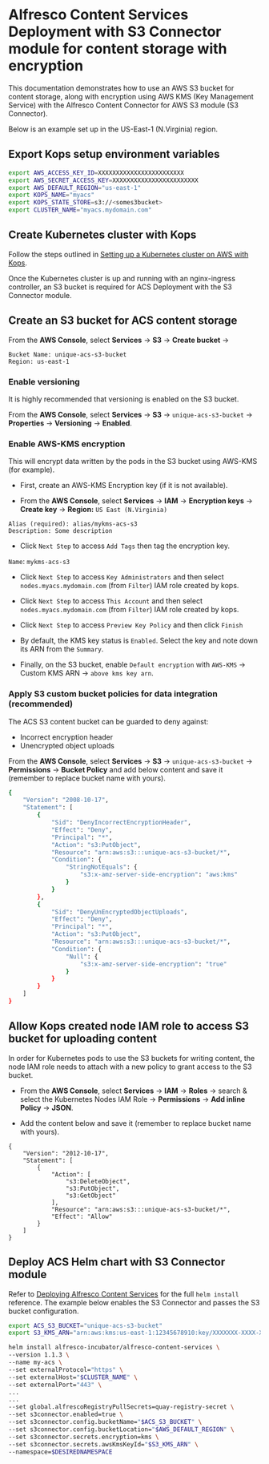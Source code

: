 # Alfresco Content Services Deployment with S3 Connector module for content storage with encryption

This documentation demonstrates how to use an AWS S3 bucket for content storage, along with encryption using AWS KMS (Key Management Service) with the Alfresco Content Connector for AWS S3 module (S3 Connector).

Below is an example set up in the US-East-1 (N.Virginia) region.

## Export Kops setup environment variables

```bash
export AWS_ACCESS_KEY_ID=XXXXXXXXXXXXXXXXXXXXXXXX
export AWS_SECRET_ACCESS_KEY=XXXXXXXXXXXXXXXXXXXXXXXX
export AWS_DEFAULT_REGION="us-east-1"
export KOPS_NAME="myacs"
export KOPS_STATE_STORE=s3://<somes3bucket>
export CLUSTER_NAME="myacs.mydomain.com"
```

## Create Kubernetes cluster with Kops

Follow the steps outlined in [Setting up a Kubernetes cluster on AWS with Kops](../helm-deployment-aws_kops.md#setting-up-kubernetes-cluster-on-aws-with-kops).

Once the Kubernetes cluster is up and running with an nginx-ingress controller, an S3 bucket is required for ACS Deployment with the S3 Connector module.

## Create an S3 bucket for ACS content storage

From the **AWS Console**, select **Services** -> **S3** -> **Create bucket** ->
```
Bucket Name: unique-acs-s3-bucket
Region: us-east-1
```

### Enable versioning

It is highly recommended that versioning is enabled on the S3 bucket.

From the **AWS Console**, select **Services** -> **S3** -> `unique-acs-s3-bucket` -> **Properties** -> **Versioning** -> **Enabled**.

### Enable AWS-KMS encryption

This will encrypt data written by the pods in the S3 bucket using AWS-KMS (for example).

* First, create an AWS-KMS Encryption key (if it is not available).

* From the **AWS Console**, select **Services** -> **IAM** -> **Encryption keys** -> **Create key** -> **Region:** `US East (N.Virginia)`
```
Alias (required): alias/mykms-acs-s3
Description: Some description
```

* Click `Next Step` to access `Add Tags` then tag the encryption key.

`Name`: `mykms-acs-s3`

* Click `Next Step` to access `Key Administrators` and then select `nodes.myacs.mydomain.com` (from `Filter`) IAM role created by kops.  

* Click `Next Step` to access `This Account` and then select `nodes.myacs.mydomain.com` (from `Filter`) IAM role created by kops.

* Click `Next Step` to access `Preview Key Policy` and then click `Finish`

* By default, the KMS key status is `Enabled`. Select the key and note down its ARN from the `Summary`.

* Finally, on the S3 bucket, enable `Default encryption` with `AWS-KMS` -> Custom KMS ARN -> `above kms key arn`.


### Apply S3 custom bucket policies for data integration (recommended)

The ACS S3 content bucket can be guarded to deny against:
- Incorrect encryption header
- Unencrypted object uploads

From the **AWS Console**, select **Services** -> **S3** -> `unique-acs-s3-bucket` -> **Permissions** -> **Bucket Policy** and add below content and save it (remember to replace bucket name with yours).

```bash
{
    "Version": "2008-10-17",
    "Statement": [
        {
            "Sid": "DenyIncorrectEncryptionHeader",
            "Effect": "Deny",
            "Principal": "*",
            "Action": "s3:PutObject",
            "Resource": "arn:aws:s3:::unique-acs-s3-bucket/*",
            "Condition": {
                "StringNotEquals": {
                    "s3:x-amz-server-side-encryption": "aws:kms"
                }
            }
        },
        {
            "Sid": "DenyUnEncryptedObjectUploads",
            "Effect": "Deny",
            "Principal": "*",
            "Action": "s3:PutObject",
            "Resource": "arn:aws:s3:::unique-acs-s3-bucket/*",
            "Condition": {
                "Null": {
                    "s3:x-amz-server-side-encryption": "true"
                }
            }
        }
    ]
}
```

## Allow Kops created node IAM role to access S3 bucket for uploading content

In order for Kubernetes pods to use the S3 buckets for writing content, the node IAM role needs to attach with a new policy to grant access to the S3 bucket.

* From the **AWS Console**, select **Services** -> **IAM** -> **Roles** -> search & select the Kubernetes Nodes IAM Role -> **Permissions** -> **Add inline Policy** -> **JSON**.

* Add the content below and save it (remember to replace bucket name with yours).

```
{
    "Version": "2012-10-17",
    "Statement": [
        {
            "Action": [
                "s3:DeleteObject",
                "s3:PutObject",
                "s3:GetObject"
            ],
            "Resource": "arn:aws:s3:::unique-acs-s3-bucket/*",
            "Effect": "Allow"
        }
    ]
}
```

## Deploy ACS Helm chart with S3 Connector module

Refer to [Deploying Alfresco Content Services](../helm-deployment-aws_kops.md#deploying-alfresco-content-services) for  the full `helm install` reference.  The example below enables the S3 Connector and passes the S3 bucket configuration.

```bash
export ACS_S3_BUCKET="unique-acs-s3-bucket"
export S3_KMS_ARN="arn:aws:kms:us-east-1:12345678910:key/XXXXXXX-XXXX-XXXX-XXXX-XXXXXXXXXXXX"

helm install alfresco-incubator/alfresco-content-services \
--version 1.1.3 \
--name my-acs \
--set externalProtocol="https" \
--set externalHost="$CLUSTER_NAME" \
--set externalPort="443" \
...
...
--set global.alfrescoRegistryPullSecrets=quay-registry-secret \
--set s3connector.enabled=true \
--set s3connector.config.bucketName="$ACS_S3_BUCKET" \
--set s3connector.config.bucketLocation="$AWS_DEFAULT_REGION" \
--set s3connector.secrets.encryption=kms \
--set s3connector.secrets.awsKmsKeyId="$S3_KMS_ARN" \
--namespace=$DESIREDNAMESPACE
```
